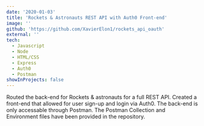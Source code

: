 ```yaml
---
date: '2020-01-03'
title: 'Rockets & Astronauts REST API with Auth0 Front-end'
image: ''
github: 'https://github.com/XavierElon1/rockets_api_oauth'
external: ''
tech:
  - Javascript
  - Node
  - HTML/CSS
  - Express
  - Auth0
  - Postman
showInProjects: false
---
```


Routed the back-end for Rockets & astronauts for a full REST API. Created a front-end that allowed for user sign-up and login via Auth0. The back-end is only accessable through Postman. The Postman Collection and Environment files have been provided in the repository.
